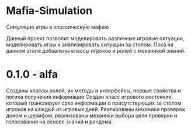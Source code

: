 # Mafia-Simulation
Симуляция игры в классическую мафию

Данный проект позволит моделировать различные игровые ситуации, моделировать игры и анализировать ситуации за столом.
Пока на данном этапе добавлены классы игроков и ролей с механикой знаний.

# 0.1.0 - alfa

Созданы классы ролей, их методы и интерфейсы, первые свойства и логика получения информации
Создан класс игрового состояния, который транслирует срез информации о присутствующих за столом игроков на каждый из игровых дней.
Реализованы механики проверок доном и шерифом, реализованы механики выбора цели проверки и голосования на основе знаний и рандома.


